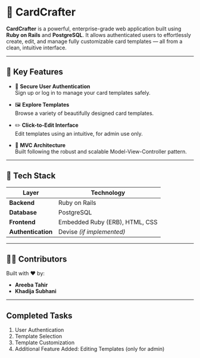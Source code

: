 # 🎴 CardCrafter

**CardCrafter** is a powerful, enterprise-grade web application built using **Ruby on Rails** and **PostgreSQL**. It allows authenticated users to effortlessly create, edit, and manage fully customizable card templates — all from a clean, intuitive interface.

---

## 🚀 Key Features

- 🔐 **Secure User Authentication**  
  Sign up or log in to manage your card templates safely.

- 🖼️ **Explore Templates**  
  Browse a variety of beautifully designed card templates.

- ✏️ **Click-to-Edit Interface**  
  Edit templates using an intuitive, for admin use only.

- 🧠 **MVC Architecture**  
  Built following the robust and scalable Model-View-Controller pattern.

---

## 🧱 Tech Stack

| Layer            | Technology                         |
|------------------|-------------------------------------|
| **Backend**      | Ruby on Rails                      |
| **Database**     | PostgreSQL                         |
| **Frontend**     | Embedded Ruby (ERB), HTML, CSS     |
| **Authentication** | Devise *(if implemented)*         |

---



## 👩‍💻 Contributors

Built with ❤️ by:

- **Areeba Tahir**  
- **Khadija Subhani**

---
## Completed Tasks
1. User Authentication
2. Template Selection
3. Template Customization
4. Additional Feature Added: Editing Templates (only for admin)


